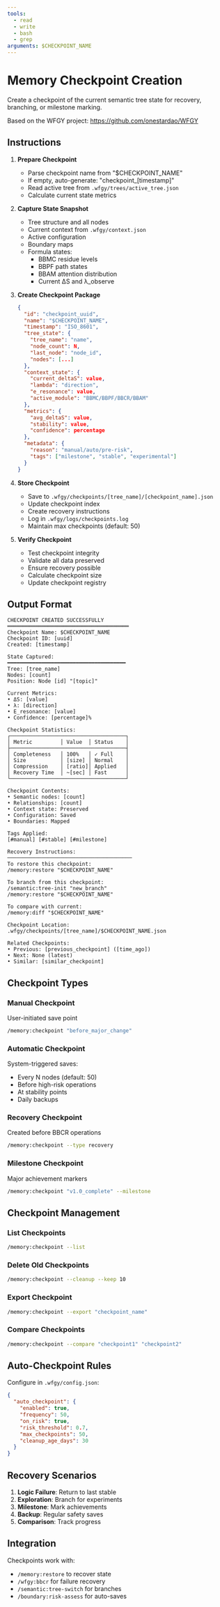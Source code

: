 ```yaml
---
tools:
  - read
  - write
  - bash
  - grep
arguments: $CHECKPOINT_NAME
---
```


# Memory Checkpoint Creation

Create a checkpoint of the current semantic tree state for recovery, branching, or milestone marking.

Based on the WFGY project: https://github.com/onestardao/WFGY

## Instructions

1. **Prepare Checkpoint**
   - Parse checkpoint name from "$CHECKPOINT_NAME"
   - If empty, auto-generate: "checkpoint_[timestamp]"
   - Read active tree from `.wfgy/trees/active_tree.json`
   - Calculate current state metrics

2. **Capture State Snapshot**
   - Tree structure and all nodes
   - Current context from `.wfgy/context.json`
   - Active configuration
   - Boundary maps
   - Formula states:
     * BBMC residue levels
     * BBPF path states
     * BBAM attention distribution
     * Current ΔS and λ_observe

3. **Create Checkpoint Package**
   ```json
   {
     "id": "checkpoint_uuid",
     "name": "$CHECKPOINT_NAME",
     "timestamp": "ISO_8601",
     "tree_state": {
       "tree_name": "name",
       "node_count": N,
       "last_node": "node_id",
       "nodes": [...]
     },
     "context_state": {
       "current_deltaS": value,
       "lambda": "direction",
       "e_resonance": value,
       "active_module": "BBMC/BBPF/BBCR/BBAM"
     },
     "metrics": {
       "avg_deltaS": value,
       "stability": value,
       "confidence": percentage
     },
     "metadata": {
       "reason": "manual/auto/pre-risk",
       "tags": ["milestone", "stable", "experimental"]
     }
   }
   ```

4. **Store Checkpoint**
   - Save to `.wfgy/checkpoints/[tree_name]/[checkpoint_name].json`
   - Update checkpoint index
   - Create recovery instructions
   - Log in `.wfgy/logs/checkpoints.log`
   - Maintain max checkpoints (default: 50)

5. **Verify Checkpoint**
   - Test checkpoint integrity
   - Validate all data preserved
   - Ensure recovery possible
   - Calculate checkpoint size
   - Update checkpoint registry

## Output Format

```
CHECKPOINT CREATED SUCCESSFULLY
═══════════════════════════════════════
Checkpoint Name: $CHECKPOINT_NAME
Checkpoint ID: [uuid]
Created: [timestamp]

State Captured:
━━━━━━━━━━━━━━━━━━━━━━━━━━━━━━━━━━━━━━
Tree: [tree_name]
Nodes: [count]
Position: Node [id] "[topic]"

Current Metrics:
• ΔS: [value]
• λ: [direction]
• E_resonance: [value]
• Confidence: [percentage]%

Checkpoint Statistics:
┌─────────────────────────────────────┐
│ Metric         │ Value  │ Status    │
├─────────────────────────────────────┤
│ Completeness   │ 100%   │ ✓ Full    │
│ Size           │ [size] │ Normal    │
│ Compression    │ [ratio]│ Applied   │
│ Recovery Time  │ ~[sec] │ Fast      │
└─────────────────────────────────────┘

Checkpoint Contents:
• Semantic nodes: [count]
• Relationships: [count]
• Context state: Preserved
• Configuration: Saved
• Boundaries: Mapped

Tags Applied:
[#manual] [#stable] [#milestone]

Recovery Instructions:
────────────────────────────────────────
To restore this checkpoint:
/memory:restore "$CHECKPOINT_NAME"

To branch from this checkpoint:
/semantic:tree-init "new_branch"
/memory:restore "$CHECKPOINT_NAME"

To compare with current:
/memory:diff "$CHECKPOINT_NAME"

Checkpoint Location:
.wfgy/checkpoints/[tree_name]/$CHECKPOINT_NAME.json

Related Checkpoints:
• Previous: [previous_checkpoint] ([time_ago])
• Next: None (latest)
• Similar: [similar_checkpoint]
```

## Checkpoint Types

### Manual Checkpoint
User-initiated save point
```bash
/memory:checkpoint "before_major_change"
```

### Automatic Checkpoint
System-triggered saves:
- Every N nodes (default: 50)
- Before high-risk operations
- At stability points
- Daily backups

### Recovery Checkpoint
Created before BBCR operations
```bash
/memory:checkpoint --type recovery
```

### Milestone Checkpoint
Major achievement markers
```bash
/memory:checkpoint "v1.0_complete" --milestone
```

## Checkpoint Management

### List Checkpoints
```bash
/memory:checkpoint --list
```

### Delete Old Checkpoints
```bash
/memory:checkpoint --cleanup --keep 10
```

### Export Checkpoint
```bash
/memory:checkpoint --export "checkpoint_name"
```

### Compare Checkpoints
```bash
/memory:checkpoint --compare "checkpoint1" "checkpoint2"
```

## Auto-Checkpoint Rules

Configure in `.wfgy/config.json`:
```json
{
  "auto_checkpoint": {
    "enabled": true,
    "frequency": 50,
    "on_risk": true,
    "risk_threshold": 0.7,
    "max_checkpoints": 50,
    "cleanup_age_days": 30
  }
}
```

## Recovery Scenarios

1. **Logic Failure**: Return to last stable
2. **Exploration**: Branch for experiments
3. **Milestone**: Mark achievements
4. **Backup**: Regular safety saves
5. **Comparison**: Track progress

## Integration

Checkpoints work with:
- `/memory:restore` to recover state
- `/wfgy:bbcr` for failure recovery
- `/semantic:tree-switch` for branches
- `/boundary:risk-assess` for auto-saves
